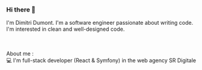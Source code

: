 ### Hi there 👋

I'm Dimitri Dumont. I'm a software engineer passionate about writing code. I'm interested in clean and well-designed code.
<br/>
<br/>
<br/>

About me :<br/>
💻 I'm full-stack developer (React & Symfony) in the web agency SR Digitale

